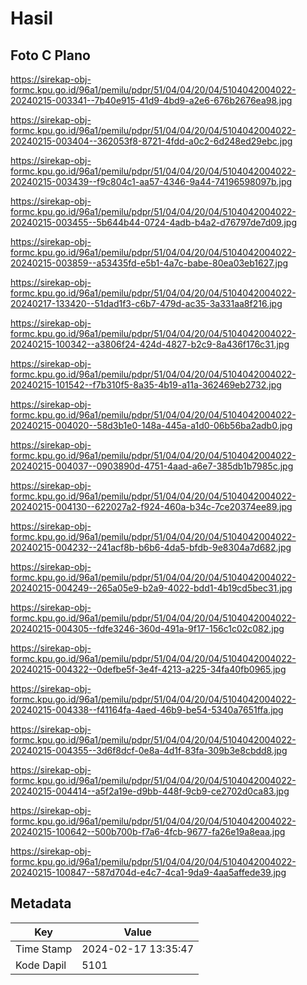 # Hasil

## Foto C Plano

https://sirekap-obj-formc.kpu.go.id/96a1/pemilu/pdpr/51/04/04/20/04/5104042004022-20240215-003341--7b40e915-41d9-4bd9-a2e6-676b2676ea98.jpg

https://sirekap-obj-formc.kpu.go.id/96a1/pemilu/pdpr/51/04/04/20/04/5104042004022-20240215-003404--362053f8-8721-4fdd-a0c2-6d248ed29ebc.jpg

https://sirekap-obj-formc.kpu.go.id/96a1/pemilu/pdpr/51/04/04/20/04/5104042004022-20240215-003439--f9c804c1-aa57-4346-9a44-74196598097b.jpg

https://sirekap-obj-formc.kpu.go.id/96a1/pemilu/pdpr/51/04/04/20/04/5104042004022-20240215-003455--5b644b44-0724-4adb-b4a2-d76797de7d09.jpg

https://sirekap-obj-formc.kpu.go.id/96a1/pemilu/pdpr/51/04/04/20/04/5104042004022-20240215-003859--a53435fd-e5b1-4a7c-babe-80ea03eb1627.jpg

https://sirekap-obj-formc.kpu.go.id/96a1/pemilu/pdpr/51/04/04/20/04/5104042004022-20240217-133420--51dad1f3-c6b7-479d-ac35-3a331aa8f216.jpg

https://sirekap-obj-formc.kpu.go.id/96a1/pemilu/pdpr/51/04/04/20/04/5104042004022-20240215-100342--a3806f24-424d-4827-b2c9-8a436f176c31.jpg

https://sirekap-obj-formc.kpu.go.id/96a1/pemilu/pdpr/51/04/04/20/04/5104042004022-20240215-101542--f7b310f5-8a35-4b19-a11a-362469eb2732.jpg

https://sirekap-obj-formc.kpu.go.id/96a1/pemilu/pdpr/51/04/04/20/04/5104042004022-20240215-004020--58d3b1e0-148a-445a-a1d0-06b56ba2adb0.jpg

https://sirekap-obj-formc.kpu.go.id/96a1/pemilu/pdpr/51/04/04/20/04/5104042004022-20240215-004037--0903890d-4751-4aad-a6e7-385db1b7985c.jpg

https://sirekap-obj-formc.kpu.go.id/96a1/pemilu/pdpr/51/04/04/20/04/5104042004022-20240215-004130--622027a2-f924-460a-b34c-7ce20374ee89.jpg

https://sirekap-obj-formc.kpu.go.id/96a1/pemilu/pdpr/51/04/04/20/04/5104042004022-20240215-004232--241acf8b-b6b6-4da5-bfdb-9e8304a7d682.jpg

https://sirekap-obj-formc.kpu.go.id/96a1/pemilu/pdpr/51/04/04/20/04/5104042004022-20240215-004249--265a05e9-b2a9-4022-bdd1-4b19cd5bec31.jpg

https://sirekap-obj-formc.kpu.go.id/96a1/pemilu/pdpr/51/04/04/20/04/5104042004022-20240215-004305--fdfe3246-360d-491a-9f17-156c1c02c082.jpg

https://sirekap-obj-formc.kpu.go.id/96a1/pemilu/pdpr/51/04/04/20/04/5104042004022-20240215-004322--0defbe5f-3e4f-4213-a225-34fa40fb0965.jpg

https://sirekap-obj-formc.kpu.go.id/96a1/pemilu/pdpr/51/04/04/20/04/5104042004022-20240215-004338--f41164fa-4aed-46b9-be54-5340a7651ffa.jpg

https://sirekap-obj-formc.kpu.go.id/96a1/pemilu/pdpr/51/04/04/20/04/5104042004022-20240215-004355--3d6f8dcf-0e8a-4d1f-83fa-309b3e8cbdd8.jpg

https://sirekap-obj-formc.kpu.go.id/96a1/pemilu/pdpr/51/04/04/20/04/5104042004022-20240215-004414--a5f2a19e-d9bb-448f-9cb9-ce2702d0ca83.jpg

https://sirekap-obj-formc.kpu.go.id/96a1/pemilu/pdpr/51/04/04/20/04/5104042004022-20240215-100642--500b700b-f7a6-4fcb-9677-fa26e19a8eaa.jpg

https://sirekap-obj-formc.kpu.go.id/96a1/pemilu/pdpr/51/04/04/20/04/5104042004022-20240215-100847--587d704d-e4c7-4ca1-9da9-4aa5affede39.jpg


## Metadata

| Key        | Value               |
| ---------- | ------------------- |
| Time Stamp | 2024-02-17 13:35:47 |
| Kode Dapil | 5101                |



